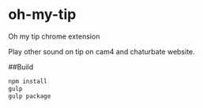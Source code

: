 # oh-my-tip
Oh my tip chrome extension

Play other sound on tip on cam4 and chaturbate website.

##Build 

```sh
npm install
gulp
gulp package
```

